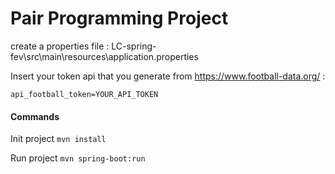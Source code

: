# Pair Programming Project

create a properties file : LC-spring-fev\src\main\resources\application.properties

Insert your token api that you generate from https://www.football-data.org/ :

`api_football_token=YOUR_API_TOKEN`

#### Commands

Init project 
`mvn install`

Run project 
`mvn spring-boot:run`

